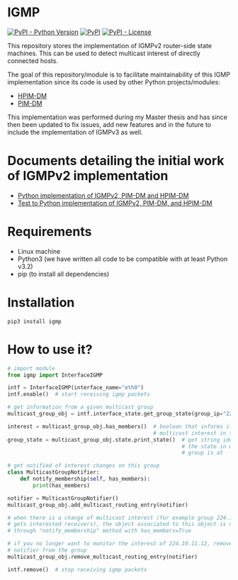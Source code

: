 # IGMP

[![PyPI - Python Version](https://img.shields.io/pypi/pyversions/igmp)](https://pypi.org/project/igmp/)
[![PyPI](https://img.shields.io/pypi/v/igmp)](https://pypi.org/project/igmp/)
[![PyPI - License](https://img.shields.io/pypi/l/igmp)](https://github.com/pedrofran12/igmp/blob/master/LICENSE)

This repository stores the implementation of IGMPv2 router-side state machines. This can be used to detect multicast interest of directly connected hosts.

The goal of this repository/module is to facilitate maintainability of this IGMP implementation since its code is used by other Python projects/modules:

- [HPIM-DM](https://github.com/pedrofran12/hpim_dm)
- [PIM-DM](https://github.com/pedrofran12/pim_dm)

This implementation was performed during my Master thesis and has since then been updated to fix issues, add new features and in the future to include the implementation of IGMPv3 as well.


# Documents detailing the initial work of IGMPv2 implementation

 - [Python implementation of IGMPv2, PIM-DM and HPIM-DM](https://github.com/pedrofran12/hpim_dm/tree/master/docs/PythonImplementations.pdf)
 - [Test to Python implementation of IGMPv2, PIM-DM, and HPIM-DM](https://github.com/pedrofran12/hpim_dm/tree/master/docs/PythonTests.pdf)


# Requirements

 - Linux machine
 - Python3 (we have written all code to be compatible with at least Python v3.2)
 - pip (to install all dependencies)


# Installation

  ```
  pip3 install igmp
  ```

# How to use it?

```python
# import module
from igmp import InterfaceIGMP

intf = InterfaceIGMP(interface_name="eth0")
intf.enable()  # start receiving igmp packets

# get information from a given multicast group
multicast_group_obj = intf.interface_state.get_group_state(group_ip="224.10.11.12")

interest = multicast_group_obj.has_members()  # boolean that informs if there is
                                              # multicast interest in this group
group_state = multicast_group_obj.state.print_state()  # get string identifying
                                                       # the state in which this
                                                       # group is at

# get notified of interest changes on this group
class MulticastGroupNotifier:
    def notify_membership(self, has_members):
        print(has_members)

notifier = MulticastGroupNotifier()
multicast_group_obj.add_multicast_routing_entry(notifier)

# when there is a change of multicast interest (for example group 224.10.11.12
# gets interested receivers), the object associated to this object is notified
# through "notify_membership" method with has_members=True

# if you no longer want to monitor the interest of 224.10.11.12, remove the
# notifier from the group
multicast_group_obj.remove_multicast_routing_entry(notifier)

intf.remove()  # stop receiving igmp packets
```
